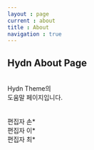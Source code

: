 ```yaml
---
layout : page
current : about
title : About
navigation : true
---
```


<html>
    <head> 
            <meta charset = 'utf-8'/>
            <link rel = "stylesheet" href="../css/style.css">
    </head>
    <body>
        <h2>Hydn About Page</h2>
        <br/>
        <div class = "black-nav"> 
            Hydn Theme의 <br/>
            도움말 페이지입니다. 
        </div>
        <br/><br/>
        <div class = "editior"> 편집자 손* </div>
        <div class = "editior"> 편집자 이* </div>
        <div class = "editior"> 편집자 최* </div>
    </body>
</html>
